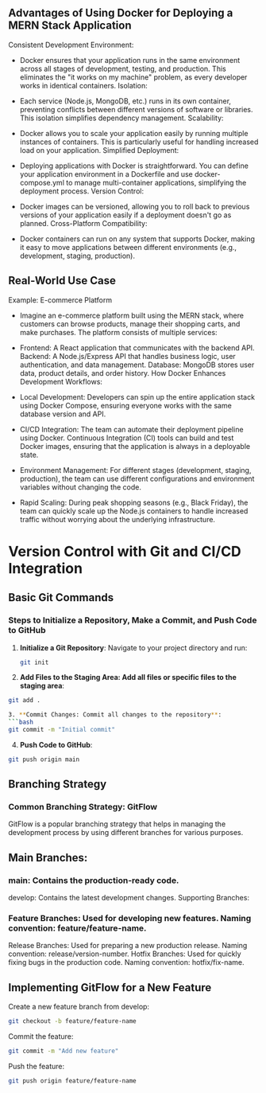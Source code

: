 ## Advantages of Using Docker for Deploying a MERN Stack Application
Consistent Development Environment:

 - Docker ensures that your application runs in the same environment across all stages of development, testing, and production. This eliminates the "it works on my machine" problem, as every developer works in identical containers.
Isolation:

 - Each service (Node.js, MongoDB, etc.) runs in its own container, preventing conflicts between different versions of software or libraries. This isolation simplifies dependency management.
Scalability:

 - Docker allows you to scale your application easily by running multiple instances of containers. This is particularly useful for handling increased load on your application.
Simplified Deployment:

 - Deploying applications with Docker is straightforward. You can define your application environment in a Dockerfile and use docker-compose.yml to manage multi-container applications, simplifying the deployment process.
Version Control:

 - Docker images can be versioned, allowing you to roll back to previous versions of your application easily if a deployment doesn't go as planned.
Cross-Platform Compatibility:

 - Docker containers can run on any system that supports Docker, making it easy to move applications between different environments (e.g., development, staging, production).

## Real-World Use Case
Example: E-commerce Platform

 - Imagine an e-commerce platform built using the MERN stack, where customers can browse products, manage their shopping carts, and make purchases. The platform consists of multiple services:

 - Frontend: A React application that communicates with the backend API.
Backend: A Node.js/Express API that handles business logic, user authentication, and data management.
Database: MongoDB stores user data, product details, and order history.
How Docker Enhances Development Workflows:

 - Local Development: Developers can spin up the entire application stack using Docker Compose, ensuring everyone works with the same database version and API.

 - CI/CD Integration: The team can automate their deployment pipeline using Docker. Continuous Integration (CI) tools can build and test Docker images, ensuring that the application is always in a deployable state.

 - Environment Management: For different stages (development, staging, production), the team can use different configurations and environment variables without changing the code.

 - Rapid Scaling: During peak shopping seasons (e.g., Black Friday), the team can quickly scale up the Node.js containers to handle increased traffic without worrying about the underlying infrastructure.


 # Version Control with Git and CI/CD Integration

## Basic Git Commands

### Steps to Initialize a Repository, Make a Commit, and Push Code to GitHub

1. **Initialize a Git Repository**:
   Navigate to your project directory and run:
   ```bash
   git init

2. **Add Files to the Staging Area: Add all files or specific files to the staging area**:
```bash
git add .

3. **Commit Changes: Commit all changes to the repository**:
```bash
git commit -m "Initial commit"
```

4. **Push Code to GitHub**:
```bash
git push origin main
``` 


## Branching Strategy
### Common Branching Strategy: GitFlow
GitFlow is a popular branching strategy that helps in managing the development process by using different branches for various purposes.

## Main Branches:

### main: Contains the production-ready code.
develop: Contains the latest development changes.
Supporting Branches:

### Feature Branches: Used for developing new features. Naming convention: feature/feature-name.
Release Branches: Used for preparing a new production release. Naming convention: release/version-number.
Hotfix Branches: Used for quickly fixing bugs in the production code. Naming convention: hotfix/fix-name.

## Implementing GitFlow for a New Feature

Create a new feature branch from develop:

```bash
git checkout -b feature/feature-name
```

Commit the feature:

```bash     
git commit -m "Add new feature"
```

Push the feature:

```bash
git push origin feature/feature-name
```
